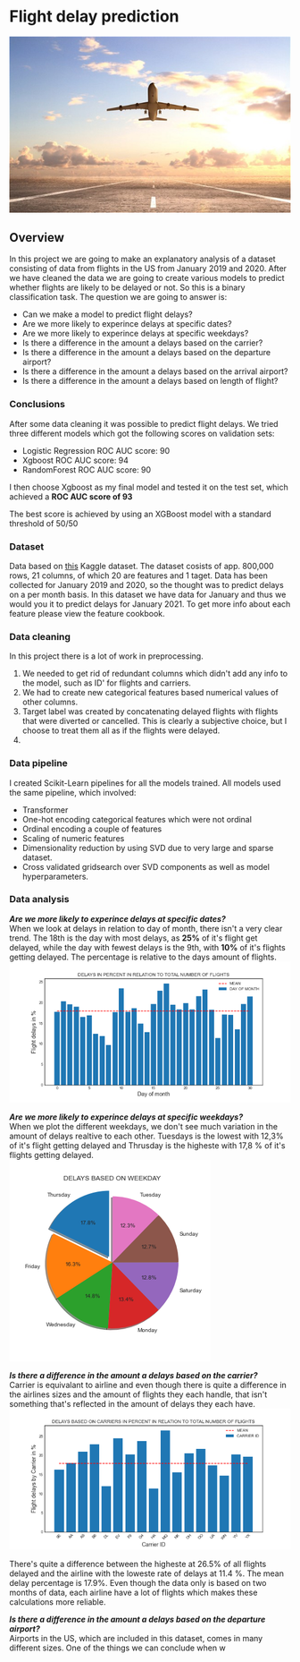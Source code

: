 # Flight delay prediction
![Flight_delay_img](img/flight_delay2.jpg)
## Overview
In this project we are going to make an explanatory analysis of a dataset consisting of data from flights in the US from January 2019 and 2020. After we have cleaned the data we are going to create various models to predict whether flights are likely to be delayed or not. So this is a binary classification task.
The question we are going to answer is:

 - Can we make a model to predict flight delays?
 - Are we more likely to experince delays at specific dates?
 - Are we more likely to experince delays at specific weekdays?
 - Is there a difference in the amount a delays based on the carrier?
 - Is there a difference in the amount a delays based on the departure airport?
 - Is there a difference in the amount a delays based on the arrival airport?
 - Is there a difference in the amount a delays based on length of flight?

### Conclusions
After some data cleaning it was possible to predict flight delays.
We tried three different models which got the following scores on validation sets:

 - Logistic Regression ROC AUC score: 90
 -  Xgboost ROC AUC score: 94
 - RandomForest ROC AUC score: 90
 
 I then choose Xgboost as my final model and tested it on the test set, which achieved a __ROC AUC score of 93__
 
The best score is achieved by using an XGBoost model with a standard threshold of 50/50

### Dataset
 Data based on [this](https://www.kaggle.com/divyansh22/flight-delay-prediction) Kaggle dataset. 
The dataset cosists of app. 800,000 rows, 21 columns, of which 20  are features and 1 taget. Data has been collected for January 2019 and 2020, so the thought was to predict delays on a per month basis. In this dataset we have data for January and thus we would you it to predict delays for January 2021. To get more info about each feature please view the feature cookbook.

### Data cleaning

In this project there is a lot of work in preprocessing. 

 1. We needed to get rid of redundant columns which didn't add any info to the model, such as ID' for flights and carriers.
 2. We had to create new categorical features based numerical values of other columns.
 3. Target label was created by concatenating delayed flights with flights that were diverted or cancelled. This is clearly a subjective choice, but I choose to treat them all as if the flights were delayed.
 4. 

### Data pipeline
I created Scikit-Learn pipelines for all the models trained. All models used the same pipeline, which involved:

 - Transformer
 - One-hot encoding categorical features which were not ordinal
 - Ordinal encoding a couple of features
 - Scaling of numeric features
 - Dimensionality reduction by using SVD due to very large and sparse dataset.
 - Cross validated gridsearch over SVD components as well as model hyperparameters.

### Data analysis
***Are we more likely to experince delays at specific dates?***  
When we look at delays in relation to day of month, there isn't a very clear trend. The 18th is the day with most delays, as **25%** of it's flight get delayed, while the day with fewest delays is the 9th, with **10%** of it's flights getting delayed. The percentage is relative to the days amount of flights. 
![Date_delays](/img/day_of_month_delays.png)

***Are we more likely to experince delays at specific weekdays?***  
When we plot the different weekdays, we don't see much variation in the amount of delays realtive to each other. Tuesdays is the lowest with 12,3% of it's flight getting delayed and Thrusday is the higheste with 17,8 % of it's flights getting delayed.
![weekday delays](/img/weekday_delays.png)

***Is there a difference in the amount a delays based on the carrier?***  
Carrier is equivalant to airline and even though there is quite a difference in the airlines sizes and the amount of flights they each handle, that isn't something that's reflected in the amount of delays they each have. 
![enter image description here](/img/dcarrier_delays.png)

There's quite a difference between the higheste at 26.5% of all flights delayed and the airline with the loweste rate of delays at 11.4 %. The mean delay percentage is 17.9%. Even though the data only is based on two months of data, each airline have a lot of flights which makes these calculations more reliable.

***Is there a difference in the amount a delays based on the departure airport?***  
Airports in the US, which are included in this dataset, comes in many different sizes. One of the things we can conclude when w
<!--stackedit_data:
eyJoaXN0b3J5IjpbLTk2OTQwNjYzMSwtMzM0MTQ5MDQsLTE0Mz
A3MDA5MiwxOTY3NjA3Nzk2LDQ1MDk3NzY0OSwtMTI4ODU5OTYz
NCwtMTI4ODU5OTYzNCwyMDk5MDAzNDgwLDMxNDEyNTAwNSwtMT
Y1NDUwNjQ0NSw1MzA0MDYwODYsMzI0OTQzOTQxLC02MTE3MjY5
NjQsLTE1NjEzNjc0NywtMTUzNzY1MzQ1NCwtMTA0NzMxNTk0OS
wxNDc5MjgzMDQ0LC0xMDMzMzcwNzI1LC0xOTgzNDQ0MDY5LC0x
OTg5NDI1MjE3XX0=
-->